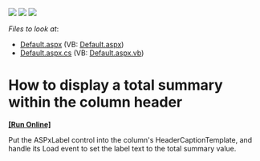 <!-- default badges list -->
![](https://img.shields.io/endpoint?url=https://codecentral.devexpress.com/api/v1/VersionRange/128539251/13.1.4%2B)
[![](https://img.shields.io/badge/Open_in_DevExpress_Support_Center-FF7200?style=flat-square&logo=DevExpress&logoColor=white)](https://supportcenter.devexpress.com/ticket/details/E1320)
[![](https://img.shields.io/badge/📖_How_to_use_DevExpress_Examples-e9f6fc?style=flat-square)](https://docs.devexpress.com/GeneralInformation/403183)
<!-- default badges end -->
<!-- default file list -->
*Files to look at*:

* [Default.aspx](./CS/CS/Default.aspx) (VB: [Default.aspx](./VB/CS/Default.aspx))
* [Default.aspx.cs](./CS/CS/Default.aspx.cs) (VB: [Default.aspx.vb](./VB/CS/Default.aspx.vb))
<!-- default file list end -->
# How to display a total summary within the column header
<!-- run online -->
**[[Run Online]](https://codecentral.devexpress.com/e1320/)**
<!-- run online end -->


<p>Put the ASPxLabel control into the column's HeaderCaptionTemplate, and handle its Load event to set the label text to the total summary value.</p>

<br/>


